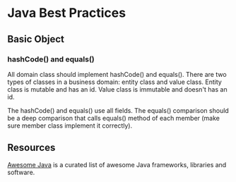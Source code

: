 # Java Best Practices

## Basic Object

### hashCode() and equals()
All domain class should implement hashCode() and equals(). There are two types of classes in a business domain: entity class and value class. Entity class is mutable and has an id. Value class is immutable and doesn't has an id. 

The hashCode() and equals() use all fields. The equals() comparison should be a deep comparison that calls equals() method of each member (make sure member class implement it correctly).  


## Resources

[Awesome Java][awesome-java] is a curated list of awesome Java frameworks, libraries and software. 

[awesome-java]: https://github.com/akullpp/awesome-java
